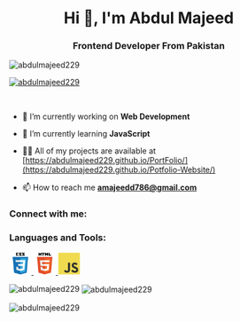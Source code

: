 <h1 align="center">Hi 👋, I'm Abdul Majeed</h1>
<h3 align="center">Frontend Developer From Pakistan</h3>

<p align="left"> <img src="https://komarev.com/ghpvc/?username=abdulmajeed229&label=Profile%20views&color=0e75b6&style=flat" alt="abdulmajeed229" /> </p>

<p align="left"> <a href="https://github.com/ryo-ma/github-profile-trophy"><img src="https://github-profile-trophy.vercel.app/?username=abdulmajeed229" alt="abdulmajeed229" /></a> </p>

<p align="left"> <a href="https://twitter.com/" target="blank"><img src="https://img.shields.io/twitter/follow/?logo=twitter&style=for-the-badge" alt="" /></a> </p>

- 🔭 I’m currently working on **Web Development**

- 🌱 I’m currently learning **JavaScript**

- 👨‍💻 All of my projects are available at [https://abdulmajeed229.github.io/PortFolio/](https://abdulmajeed229.github.io/Potfolio-Website/)

- 📫 How to reach me **amajeedd786@gmail.com**

<h3 align="left">Connect with me:</h3>
<p align="left">
</p>

<h3 align="left">Languages and Tools:</h3>
<p align="left"> <a href="https://www.w3schools.com/css/" target="_blank" rel="noreferrer"> <img src="https://raw.githubusercontent.com/devicons/devicon/master/icons/css3/css3-original-wordmark.svg" alt="css3" width="40" height="40"/> </a> <a href="https://www.w3.org/html/" target="_blank" rel="noreferrer"> <img src="https://raw.githubusercontent.com/devicons/devicon/master/icons/html5/html5-original-wordmark.svg" alt="html5" width="40" height="40"/> </a> <a href="https://developer.mozilla.org/en-US/docs/Web/JavaScript" target="_blank" rel="noreferrer"> <img src="https://raw.githubusercontent.com/devicons/devicon/master/icons/javascript/javascript-original.svg" alt="javascript" width="40" height="40"/> </a> </p>

<p><img align="left" src="https://github-readme-stats.vercel.app/api/top-langs?username=abdulmajeed229&show_icons=true&locale=en&layout=compact" alt="abdulmajeed229" /></p>

<p>&nbsp;<img align="center" src="https://github-readme-stats.vercel.app/api?username=abdulmajeed229&show_icons=true&locale=en" alt="abdulmajeed229" /></p>

<p><img align="center" src="https://github-readme-streak-stats.herokuapp.com/?user=abdulmajeed229&" alt="abdulmajeed229" /></p>

